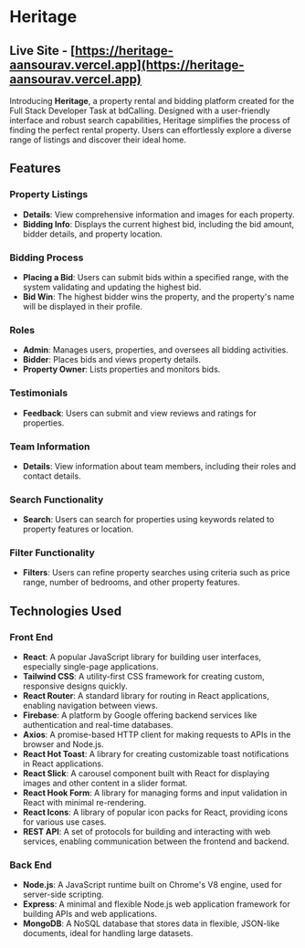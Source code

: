 # Heritage 
## Live Site - [https://heritage-aansourav.vercel.app](https://heritage-aansourav.vercel.app)

Introducing **Heritage**, a property rental and bidding platform created for the Full Stack Developer Task at bdCalling. Designed with a user-friendly interface and robust search capabilities, Heritage simplifies the process of finding the perfect rental property. Users can effortlessly explore a diverse range of listings and discover their ideal home.

## Features

### Property Listings

- **Details**: View comprehensive information and images for each property.
- **Bidding Info**: Displays the current highest bid, including the bid amount, bidder details, and property location.

### Bidding Process

- **Placing a Bid**: Users can submit bids within a specified range, with the system validating and updating the highest bid.
- **Bid Win**: The highest bidder wins the property, and the property's name will be displayed in their profile.

### Roles

- **Admin**: Manages users, properties, and oversees all bidding activities.
- **Bidder**: Places bids and views property details.
- **Property Owner**: Lists properties and monitors bids.

### Testimonials

- **Feedback**: Users can submit and view reviews and ratings for properties.

### Team Information

- **Details**: View information about team members, including their roles and contact details.

### Search Functionality

- **Search**: Users can search for properties using keywords related to property features or location.

### Filter Functionality

- **Filters**: Users can refine property searches using criteria such as price range, number of bedrooms, and other property features.

## Technologies Used

### Front End
- **React**: A popular JavaScript library for building user interfaces, especially single-page applications.
- **Tailwind CSS**: A utility-first CSS framework for creating custom, responsive designs quickly.
- **React Router**: A standard library for routing in React applications, enabling navigation between views.
- **Firebase**: A platform by Google offering backend services like authentication and real-time databases.
- **Axios**: A promise-based HTTP client for making requests to APIs in the browser and Node.js.
- **React Hot Toast**: A library for creating customizable toast notifications in React applications.
- **React Slick**: A carousel component built with React for displaying images and other content in a slider format.
- **React Hook Form**: A library for managing forms and input validation in React with minimal re-rendering.
- **React Icons**: A library of popular icon packs for React, providing icons for various use cases.
- **REST API**: A set of protocols for building and interacting with web services, enabling communication between the frontend and backend.

### Back End
- **Node.js**: A JavaScript runtime built on Chrome's V8 engine, used for server-side scripting.
- **Express**: A minimal and flexible Node.js web application framework for building APIs and web applications.
- **MongoDB**: A NoSQL database that stores data in flexible, JSON-like documents, ideal for handling large datasets.
